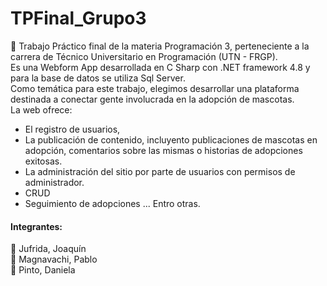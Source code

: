 
# TPFinal_Grupo3
:rocket:  Trabajo Práctico final de la materia Programación 3, perteneciente a la carrera de Técnico Universitario en Programación (UTN - FRGP).<br/>
Es una Webform App desarrollada en C Sharp con .NET framework 4.8 y para la base de datos se utiliza Sql Server.<br/>
Como temática para este trabajo, elegimos desarrollar una plataforma destinada a conectar gente involucrada en la adopción de mascotas.  <br/>
La web ofrece:<br/>
-  El registro de usuarios,
-  La publicación de contenido, incluyento publicaciones de mascotas en adopción, comentarios sobre las mismas o historias de adopciones exitosas.<br/>
- La administración del sitio por parte de usuarios con permisos de administrador.
- CRUD
- Seguimiento de adopciones
... Entro otras.

#### Integrantes: 

🐾 Jufrida, Joaquín <br/>
🐾 Magnavachi, Pablo <br/>
🐾 Pinto, Daniela <br/>
